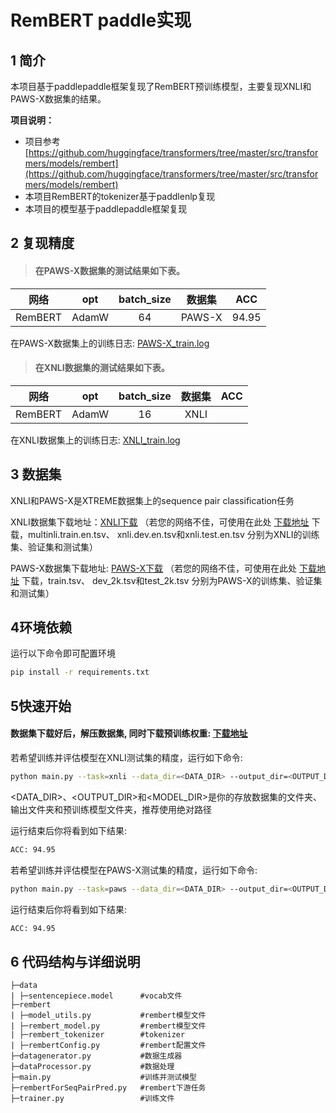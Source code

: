 # RemBERT paddle实现

## 1 简介 
本项目基于paddlepaddle框架复现了RemBERT预训练模型，主要复现XNLI和PAWS-X数据集的结果。

**项目说明：**

- 项目参考
[https://github.com/huggingface/transformers/tree/master/src/transformers/models/rembert](https://github.com/huggingface/transformers/tree/master/src/transformers/models/rembert)
- 本项目RemBERT的tokenizer基于paddlenlp复现
- 本项目的模型基于paddlepaddle框架复现

## 2 复现精度
>#### 在PAWS-X数据集的测试结果如下表。

|网络 |opt|batch_size|数据集|ACC|
| :---: | :---: | :---: | :---: | :---: |
|RemBERT|AdamW|64|PAWS-X|94.95|

在PAWS-X数据集上的训练日志:
[PAWS-X_train.log](train.log)

>#### 在XNLI数据集的测试结果如下表。

|网络 |opt|batch_size|数据集|ACC|
| :---: | :---: | :---: | :---: | :---: |
|RemBERT|AdamW|16|XNLI||

在XNLI数据集上的训练日志:
[XNLI_train.log](train.log)

## 3 数据集
XNLI和PAWS-X是XTREME数据集上的sequence pair classification任务

XNLI数据集下载地址：[XNLI下载](https://dl.fbaipublicfiles.com/XNLI/XNLI-MT-1.0.zip) （若您的网络不佳，可使用在此处
[下载地址](https://aistudio.baidu.com/aistudio/datasetdetail/126002)
下载，multinli.train.en.tsv、 xnli.dev.en.tsv和xnli.test.en.tsv 分别为XNLI的训练集、验证集和测试集）

PAWS-X数据集下载地址: [PAWS-X下载](https://storage.googleapis.com/paws/pawsx/x-final.tar.gz) （若您的网络不佳，可使用在此处
[下载地址](https://aistudio.baidu.com/aistudio/datasetdetail/126002)
下载，train.tsv、 dev_2k.tsv和test_2k.tsv 分别为PAWS-X的训练集、验证集和测试集）

## 4环境依赖
运行以下命令即可配置环境
```bash
pip install -r requirements.txt
```

## 5快速开始
#### 数据集下载好后，解压数据集, 同时下载预训练权重: [下载地址](https://aistudio.baidu.com/aistudio/datasetdetail/125938)

若希望训练并评估模型在XNLI测试集的精度，运行如下命令:
```bash
python main.py --task=xnli --data_dir=<DATA_DIR> --output_dir=<OUTPUT_DIR> --pretrain_model=<MODEL_DIR>
```
<DATA_DIR>、<OUTPUT_DIR>和<MODEL_DIR>是你的存放数据集的文件夹、输出文件夹和预训练模型文件夹，推荐使用绝对路径

运行结束后你将看到如下结果:
```bash
ACC: 94.95
```

若希望训练并评估模型在PAWS-X测试集的精度，运行如下命令:
```bash
python main.py --task=paws --data_dir=<DATA_DIR> --output_dir=<OUTPUT_DIR> --pretrain_model=<MODEL_DIR>
```

运行结束后你将看到如下结果:
```bash
ACC: 94.95
```
## 6 代码结构与详细说明
```
├─data
| ├─sentencepiece.model      #vocab文件
├─rembert
| ├─model_utils.py           #rembert模型文件
| ├─rembert_model.py         #rembert模型文件
| ├─rembert_tokenizer        #tokenizer  
| ├─rembertConfig.py         #rembert配置文件                     
├─datagenerator.py           #数据生成器
├─dataProcessor.py           #数据处理
├─main.py                    #训练并测试模型
├─rembertForSeqPairPred.py   #rembert下游任务
├─trainer.py                 #训练文件                           
```
